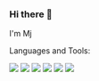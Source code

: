 ### Hi there 👋

I'm Mj


<!--
**MoonjWll/MoonjWll** is a ✨ _special_ ✨ repository because its `README.md` (this file) appears on your GitHub profile.

Here are some ideas to get you started:

- 🔭 I’m currently working on ...
- 🌱 I’m currently learning ...
- 👯 I’m looking to collaborate on ...
- 🤔 I’m looking for help with ...
- 💬 Ask me about ...
- 📫 How to reach me: ...
- 😄 Pronouns: ...
- ⚡ Fun fact: ...
-->

Languages and Tools:

<img src="https://img.shields.io/badge/Java-FFFF00?style=flat-square&logo=Java&logoColor=white" />

<img src="https://img.shields.io/badge/JavaScript-F7DF1E?style=flat-square&logo=JavaScript&logoColor=white" />

<img src="https://img.shields.io/badge/Java-007396?style=flat-square&logo=Java&logoColor=white" />

<img src="https://img.shields.io/badge/Oracle-F8000?style=flat-square&logo=Oracle&logoColor=white" />

<img src="https://img.shields.io/badge/Spring-6DB33F?style=flat-square&logo=Spring&logoColor=white" />

<img src="https://img.shields.io/badge/Python-3776AB?style=flat-square&logo=Python&logoColor=white" />

